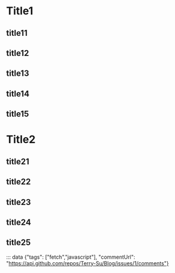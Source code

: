 # Title1
## title11
## title12
## title13
## title14
## title15

# Title2
## title21
## title22
## title23
## title24
## title25

::: data {"tags": ["fetch","javascript"], "commentUrl": "https://api.github.com/repos/Terry-Su/Blog/issues/1/comments"}